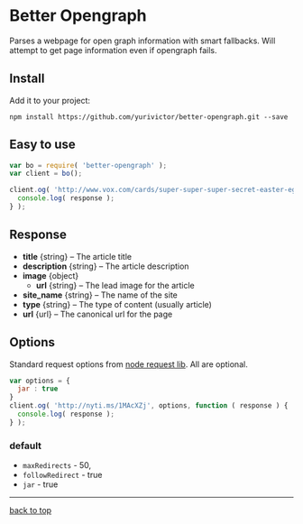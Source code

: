 # Better Opengraph

Parses a webpage for open graph information with smart fallbacks. Will attempt to get page information even if opengraph fails.

## Install

Add it to your project:

`npm install https://github.com/yurivictor/better-opengraph.git --save`

## Easy to use

```js
var bo = require( 'better-opengraph' );
var client = bo();

client.og( 'http://www.vox.com/cards/super-super-super-secret-easter-eggs/whats-an-easter-egg', function ( response ) {
  console.log( response );
} );
```

## Response

* **title** {string} – The article title
* **description** {string} – The article description
* **image** {object}
  * **url** {string} – The lead image for the article
* **site_name** {string} – The name of the site
* **type** {string} – The type of content (usually article)
* **url** {url} – The canonical url for the page

## Options

Standard request options from [node request lib](https://github.com/request/request). All are optional.

```js
var options = {
  jar : true
}
client.og( 'http://nyti.ms/1MAcXZj', options, function ( response ) {
  console.log( response );
} );
```

### default

-  `maxRedirects` - 50,
- `followRedirect` - true
- `jar` - true

---

[back to top](#better-opengraph)
